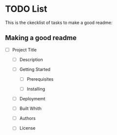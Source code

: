 # TODO List

This is the ckecklist of tasks to make a good readme:



## Making a good readme

 - [ ] Project Title

    - [ ] Description

    - [ ] Getting Started

       - [ ] Prerequisites

       - [ ] Installing

    - [ ] Deploymemt

    - [ ] Built Whith

    - [ ] Authors

    - [ ] License

